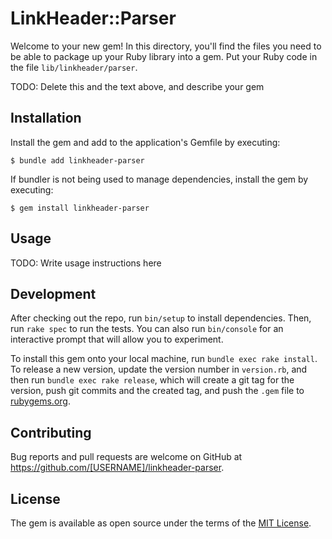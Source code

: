 # LinkHeader::Parser

Welcome to your new gem! In this directory, you'll find the files you need to be able to package up your Ruby library into a gem. Put your Ruby code in the file `lib/linkheader/parser`.

TODO: Delete this and the text above, and describe your gem

## Installation

Install the gem and add to the application's Gemfile by executing:

    $ bundle add linkheader-parser

If bundler is not being used to manage dependencies, install the gem by executing:

    $ gem install linkheader-parser

## Usage

TODO: Write usage instructions here

## Development

After checking out the repo, run `bin/setup` to install dependencies. Then, run `rake spec` to run the tests. You can also run `bin/console` for an interactive prompt that will allow you to experiment.

To install this gem onto your local machine, run `bundle exec rake install`. To release a new version, update the version number in `version.rb`, and then run `bundle exec rake release`, which will create a git tag for the version, push git commits and the created tag, and push the `.gem` file to [rubygems.org](https://rubygems.org).

## Contributing

Bug reports and pull requests are welcome on GitHub at https://github.com/[USERNAME]/linkheader-parser.

## License

The gem is available as open source under the terms of the [MIT License](https://opensource.org/licenses/MIT).
